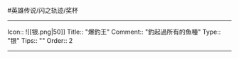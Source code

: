 #英雄传说/闪之轨迹/奖杯 

---

Icon:: ![[银.png|50]]
Title:: "爆釣王"
Comment:: "釣起過所有的魚種"
Type:: "银"
Tips:: ""
Order:: 2

---